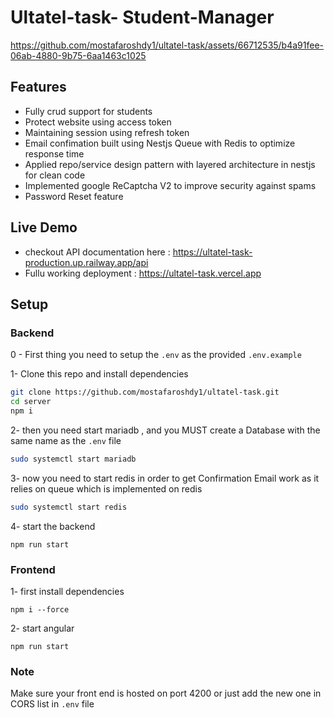 # Ultatel-task- Student-Manager

https://github.com/mostafaroshdy1/ultatel-task/assets/66712535/b4a91fee-06ab-4880-9b75-6aa1463c1025

## Features

- Fully crud support for students
- Protect website using access token
- Maintaining session using refresh token
- Email confimation built using Nestjs Queue with Redis to optimize response time
- Applied repo/service design pattern with layered architecture in nestjs for clean code
- Implemented google ReCaptcha V2 to improve security against spams
- Password Reset feature

## Live Demo

- checkout API documentation here : https://ultatel-task-production.up.railway.app/api
- Fullu working deployment : https://ultatel-task.vercel.app

## Setup

### Backend

0 - First thing you need to setup the `.env` as the provided `.env.example`

1- Clone this repo and install dependencies

```sh
git clone https://github.com/mostafaroshdy1/ultatel-task.git
cd server
npm i
```

2- then you need start mariadb , and you MUST create a Database with the same name as the `.env` file

```sh
sudo systemctl start mariadb
```

3- now you need to start redis in order to get Confirmation Email work as it relies on queue which is implemented on redis

```sh
sudo systemctl start redis
```

4- start the backend

```
npm run start
```

### Frontend

1- first install dependencies

```
npm i --force
```

2- start angular

```
npm run start
```

### Note

Make sure your front end is hosted on port 4200 or just add the new one in CORS list in `.env` file
